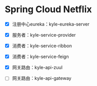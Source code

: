 # Spring Cloud Netflix
 - [x] 注册中心eureka：kyle-eureka-server
 - [x] 服务者：kyle-service-provider
 - [x] 消费者：kyle-service-ribbon
 - [x] 消费者：kyle-service-feign
 - [x] 网关路由：kyle-api-zuul
 - [ ] 网关路由：kyle-api-gateway
 




